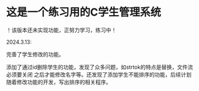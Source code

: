 # 这是一个练习用的C学生管理系统

！该版本还未实现功能，正努力学习，练习中！

2024.3.13:

完善了学生修改的功能。

​		添加了通过id删除学生的功能，发现了众多问题，如strtok的特点是替换，文件流必须要关闭		之后才能修改名字等。还发现了添加学生不能排序的功能，后续计划随着修改功能的开发，写出排序的相关程序。